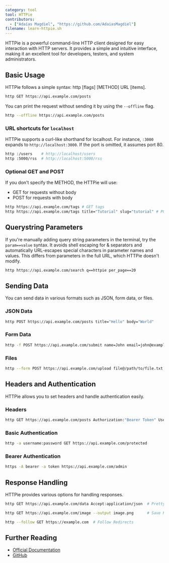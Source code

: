 ```yaml
---
category: tool
tool: HTTPie
contributors:
  - ["Adaías Magdiel", "https://github.com/AdaiasMagdiel"]
filename: learn-httpie.sh
---
```


HTTPie is a powerful command-line HTTP client designed for easy interaction
with HTTP servers. It provides a simple and intuitive interface, making it an
excellent tool for developers, testers, and system administrators.

## Basic Usage

HTTPie follows a simple syntax: http [flags] [METHOD] URL [items].

```bash
http GET https://api.example.com/posts
```

You can print the request without sending it by using the `--offline` flag.

```bash
http --offline https://api.example.com/posts
```

### URL shortcuts for `localhost`

HTTPie supports a curl-like shorthand for localhost. For instance, `:3000`
expands to `http://localhost:3000`. If the port is omitted, it assumes port 80.

```bash
http :/users    # http://localhost/users
http :5000/rss  # http://localhost:5000/rss
```

### Optional GET and POST

If you don't specify the METHOD, the HTTPie will use:

- GET for requests without body
- POST for requests with body

```bash
http https://api.example.com/tags # GET tags
http https://api.example.com/tags title="Tutorial" slug="tutorial" # POST a new tag
```

## Querystring Parameters

If you're manually adding query string parameters in the terminal, try the
`param==value` syntax. It avoids shell escaping for & separators and
automatically URL-escapes special characters in parameter names and values.
This differs from parameters in the full URL, which HTTPie doesn't modify.

```bash
http https://api.example.com/search q==httpie per_page==20
```

## Sending Data

You can send data in various formats such as JSON, form data, or files.

### JSON Data

```bash
http POST https://api.example.com/posts title="Hello" body="World"
```

### Form Data

```bash
http -f POST https://api.example.com/submit name=John email=john@example.com
```

### Files

```bash
http --form POST https://api.example.com/upload file@/path/to/file.txt
```

## Headers and Authentication

HTTPie allows you to set headers and handle authentication easily.

### Headers

```bash
http GET https://api.example.com/posts Authorization:"Bearer Token" User-Agent:"HTTPie"
```

### Basic Authentication

```bash
http -a username:password GET https://api.example.com/protected
```

### Bearer Authentication

```bash
https -A bearer -a token https://api.example.com/admin
```

## Response Handling

HTTPie provides various options for handling responses.

```bash
http GET https://api.example.com/data Accept:application/json  # Pretty Print JSON

http GET https://api.example.com/image --output image.png      # Save Response to File

http --follow GET https://example.com  # Follow Redirects
```

## Further Reading

- [Official Documentation](https://httpie.io/docs/cli)
- [GitHub](https://github.com/httpie)
